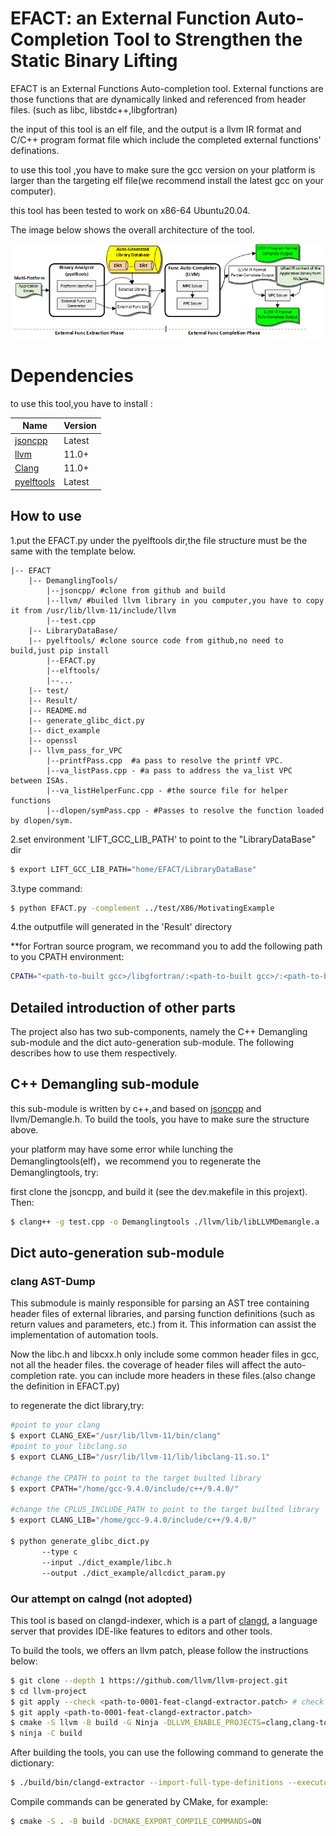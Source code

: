 # EFACT: an External Function Auto-Completion Tool to  Strengthen the Static Binary Lifting

EFACT is an External Functions Auto-completion tool. External functions are those functions that are dynamically linked and referenced from header files. (such as libc, libstdc++,libgfortran)

the input of this tool is an elf file, and the output is a llvm IR format and C/C++ program format file which include the completed external functions' definations. 

to use this tool ,you have to make sure the gcc version on your platform is larger than the targeting elf file(we recommend install the latest gcc on your computer).

this tool has been tested to work on x86-64 Ubuntu20.04.

  The image below shows the overall architecture of the tool.

![Cute kitten](./framework.png)


# Dependencies
to use this tool,you have to install :

| Name                                                       | Version |
| ---------------------------------------------------------- | ------- |
| [jsoncpp](https://github.com/open-source-parsers/jsoncpp)                                | Latest  |
| [llvm](https://github.com/llvm/llvm-project)                                | 11.0+   |
| [Clang](http://clang.llvm.org/)                            | 11.0+   |
| [pyelftools](https://github.com/eliben/pyelftools)           | Latest  |


## How to use 
1.put the EFACT.py under the pyelftools dir,the file structure must be the same with the template below.


    |-- EFACT
        |-- DemanglingTools/
            |--jsoncpp/ #clone from github and build
            |--llvm/ #builed llvm library in you computer,you have to copy it from /usr/lib/llvm-11/include/llvm
            |--test.cpp
        |-- LibraryDataBase/
        |-- pyelftools/ #clone source code from github,no need to build,just pip install
            |--EFACT.py
            |--elftools/
            |--...
        |-- test/
        |-- Result/
        |-- README.md
        |-- generate_glibc_dict.py
        |-- dict_example
        |-- openssl
        |-- llvm_pass_for_VPC
            |--printfPass.cpp  #a pass to resolve the printf VPC.
            |--va_listPass.cpp - #a pass to address the va_list VPC between ISAs.
            |--va_listHelperFunc.cpp - #the source file for helper functions
            |--dlopen/symPass.cpp - #Passes to resolve the function loaded by dlopen/sym.




2.set environment 'LIFT_GCC_LIB_PATH' to point to the "LibraryDataBase" dir
 
```bash
$ export LIFT_GCC_LIB_PATH="home/EFACT/LibraryDataBase"
```
3.type command:
```bash
$ python EFACT.py -complement ../test/X86/MotivatingExample 
```
4.the outputfile will generated in the 'Result' directory

**for Fortran source program, we recommand you to add the following path to you CPATH environment:
```bash
CPATH="<path-to-built gcc>/libgfortran/:<path-to-built gcc>/:<path-to-built gcc>/build/x86_64-pc-linux-gnu/libgfortran/:<path-to-built gcc>/libquadmath/:<path-to-built gcc>/libgcc/:<path-to-built gcc>/build/x86_64-pc-linux-gnu/libgcc/:<path-to-built gcc>/libbacktrace/:<path-to-built gcc>/build/libbacktrace/" 
```


## Detailed introduction of other parts
The project also has two sub-components, namely the C++ Demangling sub-module and the dict auto-generation sub-module. The following describes how to use them respectively.

## C++ Demangling sub-module 
this sub-module is written by c++,and based on [jsoncpp](https://github.com/open-source-parsers/jsoncpp) and llvm/Demangle.h. To build the tools, you have to make sure the structure above.

your platform may have some error while lunching the Demanglingtools(elf)，we recommend you to regenerate the Demanglingtools, try:


first clone the jsoncpp, and build it (see the dev.makefile in this projext). Then:
```bash
$ clang++ -g test.cpp -o Demanglingtools ./llvm/lib/libLLVMDemangle.a ./jsoncpp/build/debug/lib/libjsoncpp.a
```

## Dict auto-generation  sub-module 
### clang AST-Dump
This submodule is mainly responsible for parsing an AST tree containing header files of external libraries, and parsing function definitions (such as return values and parameters, etc.) from it. This information can assist the implementation of automation tools.

Now the libc.h and libcxx.h only include some common header files in gcc, not all the header files. the coverage of header files will affect the auto-completion rate. you can include more headers in these files.(also change the definition in EFACT.py)

to regenerate the dict library,try:
```bash
#point to your clang
$ export CLANG_EXE="/usr/lib/llvm-11/bin/clang"
#point to your libclang.so
$ export CLANG_LIB="/usr/lib/llvm-11/lib/libclang-11.so.1"

#change the CPATH to point to the target builted library
$ export CPATH="/home/gcc-9.4.0/include/c++/9.4.0/"

#change the CPLUS_INCLUDE_PATH to point to the target builted library
$ export CLANG_LIB="/home/gcc-9.4.0/include/c++/9.4.0/"

$ python generate_glibc_dict.py  
       --type c 
       --input ./dict_example/libc.h 
       --output ./dict_example/allcdict_param.py 
```

            
### Our attempt on calngd (not adopted)

This tool is based on clangd-indexer, which is a part of [clangd](https://clangd.llvm.org/), a language server that provides IDE-like features to editors and other tools. 

To build the tools, we offers an llvm patch, please follow the instructions below:

```bash
$ git clone --depth 1 https://github.com/llvm/llvm-project.git
$ cd llvm-project
$ git apply --check <path-to-0001-feat-clangd-extractor.patch> # check if the patch can be applied
$ git apply <path-to-0001-feat-clangd-extractor.patch>
$ cmake -S llvm -B build -G Ninja -DLLVM_ENABLE_PROJECTS=clang,clang-tools-extra -DCMAKE_BUILD_TYPE=Release
$ ninja -C build
```

After building the tools, you can use the following command to generate the dictionary:

```bash
$ ./build/bin/clangd-extractor --import-full-type-definitions --executor=all-TUs <path-to-compile-commands.json> > ./dict_example/allcdict_clangd.py
```

Compile commands can be generated by CMake, for example:

```bash
$ cmake -S . -B build -DCMAKE_EXPORT_COMPILE_COMMANDS=ON
```